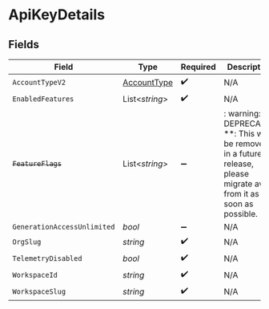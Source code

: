 # ApiKeyDetails


## Fields

| Field                                                                                                                   | Type                                                                                                                    | Required                                                                                                                | Description                                                                                                             |
| ----------------------------------------------------------------------------------------------------------------------- | ----------------------------------------------------------------------------------------------------------------------- | ----------------------------------------------------------------------------------------------------------------------- | ----------------------------------------------------------------------------------------------------------------------- |
| `AccountTypeV2`                                                                                                         | [AccountType](../../Models/Shared/AccountType.md)                                                                       | :heavy_check_mark:                                                                                                      | N/A                                                                                                                     |
| `EnabledFeatures`                                                                                                       | List<*string*>                                                                                                          | :heavy_check_mark:                                                                                                      | N/A                                                                                                                     |
| ~~`FeatureFlags`~~                                                                                                      | List<*string*>                                                                                                          | :heavy_minus_sign:                                                                                                      | : warning: ** DEPRECATED **: This will be removed in a future release, please migrate away from it as soon as possible. |
| `GenerationAccessUnlimited`                                                                                             | *bool*                                                                                                                  | :heavy_minus_sign:                                                                                                      | N/A                                                                                                                     |
| `OrgSlug`                                                                                                               | *string*                                                                                                                | :heavy_check_mark:                                                                                                      | N/A                                                                                                                     |
| `TelemetryDisabled`                                                                                                     | *bool*                                                                                                                  | :heavy_check_mark:                                                                                                      | N/A                                                                                                                     |
| `WorkspaceId`                                                                                                           | *string*                                                                                                                | :heavy_check_mark:                                                                                                      | N/A                                                                                                                     |
| `WorkspaceSlug`                                                                                                         | *string*                                                                                                                | :heavy_check_mark:                                                                                                      | N/A                                                                                                                     |